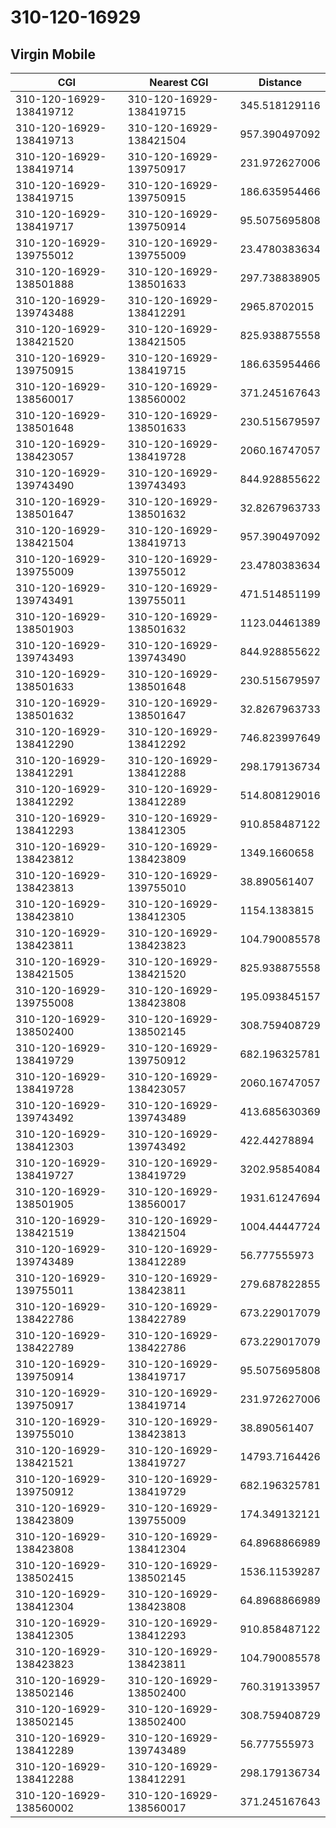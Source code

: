 # 310-120-16929
## Virgin Mobile


| CGI | Nearest CGI | Distance |
|-----|-------------|----------|
| 310-120-16929-138419712 | 310-120-16929-138419715 | 345.518129116 |
| 310-120-16929-138419713 | 310-120-16929-138421504 | 957.390497092 |
| 310-120-16929-138419714 | 310-120-16929-139750917 | 231.972627006 |
| 310-120-16929-138419715 | 310-120-16929-139750915 | 186.635954466 |
| 310-120-16929-138419717 | 310-120-16929-139750914 | 95.5075695808 |
| 310-120-16929-139755012 | 310-120-16929-139755009 | 23.4780383634 |
| 310-120-16929-138501888 | 310-120-16929-138501633 | 297.738838905 |
| 310-120-16929-139743488 | 310-120-16929-138412291 | 2965.8702015 |
| 310-120-16929-138421520 | 310-120-16929-138421505 | 825.938875558 |
| 310-120-16929-139750915 | 310-120-16929-138419715 | 186.635954466 |
| 310-120-16929-138560017 | 310-120-16929-138560002 | 371.245167643 |
| 310-120-16929-138501648 | 310-120-16929-138501633 | 230.515679597 |
| 310-120-16929-138423057 | 310-120-16929-138419728 | 2060.16747057 |
| 310-120-16929-139743490 | 310-120-16929-139743493 | 844.928855622 |
| 310-120-16929-138501647 | 310-120-16929-138501632 | 32.8267963733 |
| 310-120-16929-138421504 | 310-120-16929-138419713 | 957.390497092 |
| 310-120-16929-139755009 | 310-120-16929-139755012 | 23.4780383634 |
| 310-120-16929-139743491 | 310-120-16929-139755011 | 471.514851199 |
| 310-120-16929-138501903 | 310-120-16929-138501632 | 1123.04461389 |
| 310-120-16929-139743493 | 310-120-16929-139743490 | 844.928855622 |
| 310-120-16929-138501633 | 310-120-16929-138501648 | 230.515679597 |
| 310-120-16929-138501632 | 310-120-16929-138501647 | 32.8267963733 |
| 310-120-16929-138412290 | 310-120-16929-138412292 | 746.823997649 |
| 310-120-16929-138412291 | 310-120-16929-138412288 | 298.179136734 |
| 310-120-16929-138412292 | 310-120-16929-138412289 | 514.808129016 |
| 310-120-16929-138412293 | 310-120-16929-138412305 | 910.858487122 |
| 310-120-16929-138423812 | 310-120-16929-138423809 | 1349.1660658 |
| 310-120-16929-138423813 | 310-120-16929-139755010 | 38.890561407 |
| 310-120-16929-138423810 | 310-120-16929-138412305 | 1154.1383815 |
| 310-120-16929-138423811 | 310-120-16929-138423823 | 104.790085578 |
| 310-120-16929-138421505 | 310-120-16929-138421520 | 825.938875558 |
| 310-120-16929-139755008 | 310-120-16929-138423808 | 195.093845157 |
| 310-120-16929-138502400 | 310-120-16929-138502145 | 308.759408729 |
| 310-120-16929-138419729 | 310-120-16929-139750912 | 682.196325781 |
| 310-120-16929-138419728 | 310-120-16929-138423057 | 2060.16747057 |
| 310-120-16929-139743492 | 310-120-16929-139743489 | 413.685630369 |
| 310-120-16929-138412303 | 310-120-16929-139743492 | 422.44278894 |
| 310-120-16929-138419727 | 310-120-16929-138419729 | 3202.95854084 |
| 310-120-16929-138501905 | 310-120-16929-138560017 | 1931.61247694 |
| 310-120-16929-138421519 | 310-120-16929-138421504 | 1004.44447724 |
| 310-120-16929-139743489 | 310-120-16929-138412289 | 56.777555973 |
| 310-120-16929-139755011 | 310-120-16929-138423811 | 279.687822855 |
| 310-120-16929-138422786 | 310-120-16929-138422789 | 673.229017079 |
| 310-120-16929-138422789 | 310-120-16929-138422786 | 673.229017079 |
| 310-120-16929-139750914 | 310-120-16929-138419717 | 95.5075695808 |
| 310-120-16929-139750917 | 310-120-16929-138419714 | 231.972627006 |
| 310-120-16929-139755010 | 310-120-16929-138423813 | 38.890561407 |
| 310-120-16929-138421521 | 310-120-16929-138419727 | 14793.7164426 |
| 310-120-16929-139750912 | 310-120-16929-138419729 | 682.196325781 |
| 310-120-16929-138423809 | 310-120-16929-139755009 | 174.349132121 |
| 310-120-16929-138423808 | 310-120-16929-138412304 | 64.8968866989 |
| 310-120-16929-138502415 | 310-120-16929-138502145 | 1536.11539287 |
| 310-120-16929-138412304 | 310-120-16929-138423808 | 64.8968866989 |
| 310-120-16929-138412305 | 310-120-16929-138412293 | 910.858487122 |
| 310-120-16929-138423823 | 310-120-16929-138423811 | 104.790085578 |
| 310-120-16929-138502146 | 310-120-16929-138502400 | 760.319133957 |
| 310-120-16929-138502145 | 310-120-16929-138502400 | 308.759408729 |
| 310-120-16929-138412289 | 310-120-16929-139743489 | 56.777555973 |
| 310-120-16929-138412288 | 310-120-16929-138412291 | 298.179136734 |
| 310-120-16929-138560002 | 310-120-16929-138560017 | 371.245167643 |
